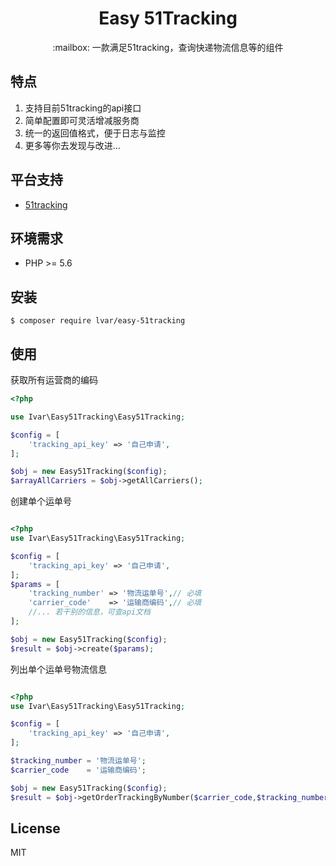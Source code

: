 <h1 align="center">Easy 51Tracking</h1>

<p align="center">:mailbox: 一款满足51tracking，查询快递物流信息等的组件</p>



## 特点

1. 支持目前51tracking的api接口
1. 简单配置即可灵活增减服务商
1. 统一的返回值格式，便于日志与监控
1. 更多等你去发现与改进...

## 平台支持

- [51tracking](https://www.51tracking.com/)

## 环境需求

- PHP >= 5.6

## 安装

```shell
$ composer require lvar/easy-51tracking
```

## 使用

获取所有运营商的编码
```php
<?php

use Ivar\Easy51Tracking\Easy51Tracking;

$config = [
    'tracking_api_key' => '自己申请',
];

$obj = new Easy51Tracking($config);
$arrayAllCarriers = $obj->getAllCarriers();
```

创建单个运单号

```php

<?php
use Ivar\Easy51Tracking\Easy51Tracking;

$config = [
    'tracking_api_key' => '自己申请',
];
$params = [
    'tracking_number' => '物流运单号',// 必填
    'carrier_code'    => '运输商编码',// 必填
    //... 若干别的信息，可查api文档
];

$obj = new Easy51Tracking($config);
$result = $obj->create($params);

```

列出单个运单号物流信息
```php

<?php
use Ivar\Easy51Tracking\Easy51Tracking;

$config = [
    'tracking_api_key' => '自己申请',
];

$tracking_number = '物流运单号';
$carrier_code    = '运输商编码';

$obj = new Easy51Tracking($config);
$result = $obj->getOrderTrackingByNumber($carrier_code,$tracking_number);

```

## License

MIT
